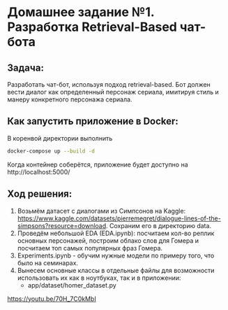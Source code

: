 # Домашнее задание №1. Разработка Retrieval-Based чат-бота

## Задача:
Разработать чат-бот, используя подход retrieval-based. Бот должен вести диалог как определенный персонаж сериала, имитируя стиль и манеру конкретного персонажа сериала.

## Как запустить приложение в Docker:
В коренвой директории выполнить 
```bash
docker-compose up --build -d
```
Когда контейнер соберётся, приложение будет доступно на http://localhost:5000/

## Ход решения:
1) Возьмём датасет с диалогами из Симпсонов на Kaggle:
https://www.kaggle.com/datasets/pierremegret/dialogue-lines-of-the-simpsons?resource=download. Сохраним его в директорию data.
2) Проведём небольшой EDA (EDA.ipynb): посчитаем кол-во реплик основных персонажей, построим облако слов для Гомера и посчитаем топ самых популярных фраз Гомера.
3) Experiments.ipynb - обучим нужные модели по примеру того, что было на семинарах.
4) Вынесем основные классы в отдельные файлы для возможности использовать их как в ноутбуках, так и в приложении:
    * app/dataset/homer_dataset.py



https://youtu.be/70H_7C0kMbI